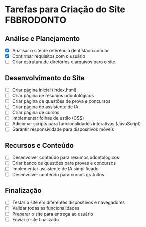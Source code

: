 # Tarefas para Criação do Site FBBRODONTO

## Análise e Planejamento
- [x] Analisar o site de referência dentistaon.com.br
- [x] Confirmar requisitos com o usuário
- [ ] Criar estrutura de diretórios e arquivos para o site

## Desenvolvimento do Site
- [ ] Criar página inicial (index.html)
- [ ] Criar página de resumos odontológicos
- [ ] Criar página de questões de prova e concursos
- [ ] Criar página do assistente de IA
- [ ] Criar página de cursos
- [ ] Implementar folhas de estilo (CSS)
- [ ] Adicionar scripts para funcionalidades interativas (JavaScript)
- [ ] Garantir responsividade para dispositivos móveis

## Recursos e Conteúdo
- [ ] Desenvolver conteúdo para resumos odontológicos
- [ ] Criar banco de questões para provas e concursos
- [ ] Implementar assistente de IA simplificado
- [ ] Desenvolver conteúdo para cursos gratuitos

## Finalização
- [ ] Testar o site em diferentes dispositivos e navegadores
- [ ] Validar todas as funcionalidades
- [ ] Preparar o site para entrega ao usuário
- [ ] Enviar o site finalizado
